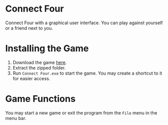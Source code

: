 # Connect Four
Connect Four with a graphical user interface. You can play against yourself or a friend next to you.

# Installing the Game
1. Download the game <a href="https://github.com/anthonyzhang1/Connect-Four/releases/latest/download/Connect-Four.zip">here</a>.
2. Extract the zipped folder.
3. Run `Connect Four.exe` to start the game. You may create a shortcut to it for easier access.

# Game Functions
You may start a new game or exit the program from the `File` menu in the menu bar.